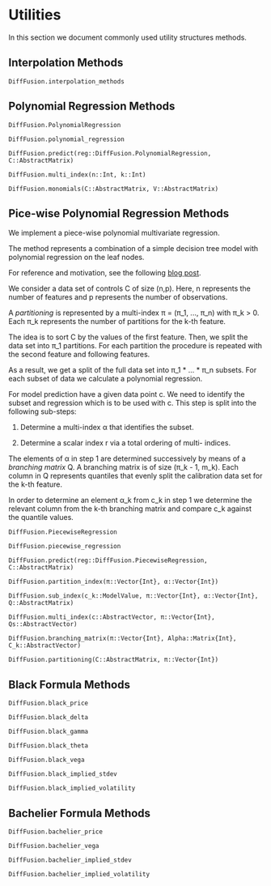 # Utilities

In this section we document commonly used utility structures methods.

## Interpolation Methods

```@docs
DiffFusion.interpolation_methods
```

## Polynomial Regression Methods

```@docs
DiffFusion.PolynomialRegression
```

```@docs
DiffFusion.polynomial_regression
```

```@docs
DiffFusion.predict(reg::DiffFusion.PolynomialRegression, C::AbstractMatrix)
```

```@docs
DiffFusion.multi_index(n::Int, k::Int)
```

```@docs
DiffFusion.monomials(C::AbstractMatrix, V::AbstractMatrix)
```

## Pice-wise Polynomial Regression Methods

We implement a piece-wise polynomial multivariate regression.

The method represents a combination of a simple decision tree model
with polynomial regression on the leaf nodes.

For reference and motivation, see the following [blog post](https://towardsdatascience.com/linear-tree-the-perfect-mix-of-linear-model-and-decision-tree-2eaed21936b7).


We consider a data set of controls C of size (n,p). Here, n represents the
number of features and p represents the number of observations.

A *partitioning* is represented by a multi-index π = (π_1, ..., π_n)
with π_k > 0. Each π_k represents the number of partitions for the
k-th feature.

The idea is to sort C by the values of the first feature. Then, we split
the data set into π_1 partitions. For each partition the procedure is
repeated with the second feature and following features.

As a result, we get a split of the full data set into π_1 * ... * π_n
subsets. For each subset of data we calculate a polynomial regression.

For model prediction have a given data point c. We need to identify the
subset and regression which is to be used with c. This step is split
into the following sub-steps:

  1. Determine a multi-index α that identifies the subset.

  2. Determine a scalar index r via a total ordering of multi-
     indices.

The elements of α in step 1 are determined successively by means of
a *branching matrix* Q. A branching matrix is of size (π_k - 1, m_k).
Each column in Q represents quantiles that evenly split the calibration
data set for the k-th feature.

In order to determine an element α_k from c_k in step 1 we determine
the relevant column from the k-th branching matrix and compare c_k against
the quantile values.


```@docs
DiffFusion.PiecewiseRegression
```

```@docs
DiffFusion.piecewise_regression
```

```@docs
DiffFusion.predict(reg::DiffFusion.PiecewiseRegression, C::AbstractMatrix)
```

```@docs
DiffFusion.partition_index(π::Vector{Int}, α::Vector{Int})
```

```@docs
DiffFusion.sub_index(c_k::ModelValue, π::Vector{Int}, α::Vector{Int}, Q::AbstractMatrix)
```

```@docs
DiffFusion.multi_index(c::AbstractVector, π::Vector{Int}, Qs::AbstractVector)
```

```@docs
DiffFusion.branching_matrix(π::Vector{Int}, Alpha::Matrix{Int}, C_k::AbstractVector)
```

```@docs
DiffFusion.partitioning(C::AbstractMatrix, π::Vector{Int})
```

## Black Formula Methods

```@docs
DiffFusion.black_price
```

```@docs
DiffFusion.black_delta
```

```@docs
DiffFusion.black_gamma
```

```@docs
DiffFusion.black_theta
```

```@docs
DiffFusion.black_vega
```

```@docs
DiffFusion.black_implied_stdev
```

```@docs
DiffFusion.black_implied_volatility
```

## Bachelier Formula Methods

```@docs
DiffFusion.bachelier_price
```

```@docs
DiffFusion.bachelier_vega
```

```@docs
DiffFusion.bachelier_implied_stdev
```

```@docs
DiffFusion.bachelier_implied_volatility
```
